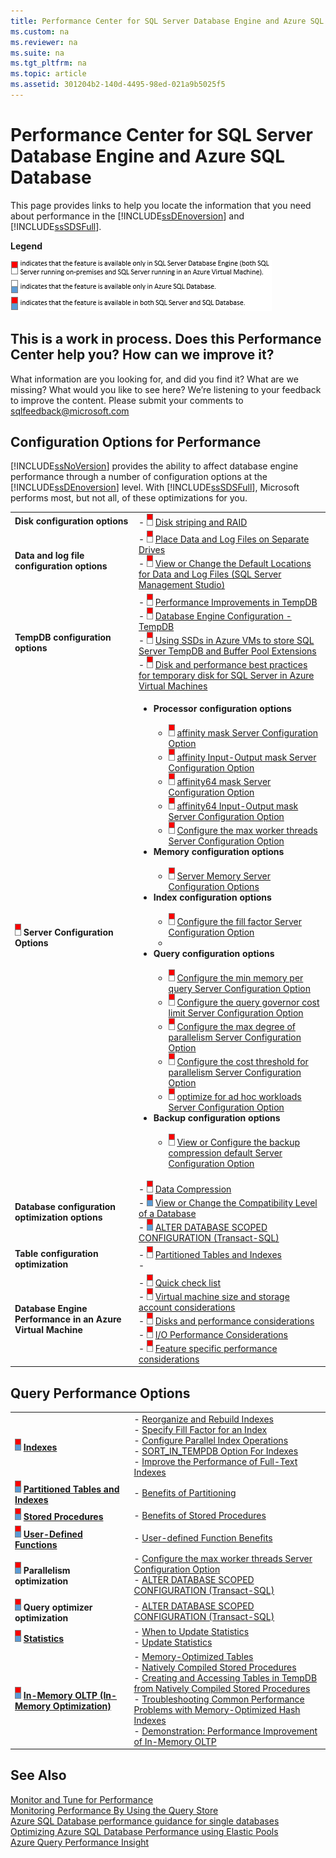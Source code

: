 ```yaml
---
title: Performance Center for SQL Server Database Engine and Azure SQL Database
ms.custom: na
ms.reviewer: na
ms.suite: na
ms.tgt_pltfrm: na
ms.topic: article
ms.assetid: 301204b2-140d-4495-98ed-021a9b5025f5
---
```

# Performance Center for SQL Server Database Engine and Azure SQL Database
  This page provides links to help you locate the information that you need about performance in the [!INCLUDE[ssDEnoversion](../../Token/Other/ssDEnoversion_md.md)] and [!INCLUDE[ssSDSFull](../../Token/Other/ssSDSfull_md.md)].  
  
 **Legend**  
  
 ![security-center-legend](../../Images/Image/ImageNotContaina/security-center-legend.PNG "security-center-legend")  
  
## This is a work in process. Does this Performance Center help you? How can we improve it?  
 What information are you looking for, and did you find it? What are we missing? What would you like to see here? We’re listening to your feedback to improve the content. Please submit your comments to [sqlfeedback@microsoft.com](mailto:sqlfeedback@microsoft.com?subject=Your%20feedback%20about%20the%20Temporal%20Tables%20page)  
  
## Configuration Options for Performance  
 [!INCLUDE[ssNoVersion](../../Token/Other/ssNoVersion_md.md)] provides the ability to affect database engine performance  through a number of configuration options at the [!INCLUDE[ssDEnoversion](../../Token/Other/ssDEnoversion_md.md)] level. With [!INCLUDE[ssSDSFull](../../Token/Other/ssSDSfull_md.md)], Microsoft performs most, but not all, of these optimizations for you.  
  
|||  
|-|-|  
|**Disk configuration options**|-   ![security-center-sqlserver](../../Images/Image/ImageNotContaina/security-center-sqlserver.png "security-center-sqlserver") [Disk striping and RAID](https://technet.microsoft.com/library/ms190764\(v=sql.105\).aspx)|  
|**Data and log file configuration options**|-   ![security-center-sqlserver](../../Images/Image/ImageNotContaina/security-center-sqlserver.png "security-center-sqlserver") [Place Data and Log Files on Separate Drives](../../Topics/TopicNameNotContainA/Place-Data-and-Log-Files-on-Separate-Drives.md)<br />-   ![security-center-sqlserver](../../Images/Image/ImageNotContaina/security-center-sqlserver.png "security-center-sqlserver") [View or Change the Default Locations for Data and Log Files &#40;SQL Server Management Studio&#41;](../../Topics/TopicNameNotContainA/View-or-Change-the-Default-Locations-for-Data-and-Log-Files--SQL-Server-Management-Studio-.md)|  
|**TempDB configuration options**|-   ![security-center-sqlserver](../../Images/Image/ImageNotContaina/security-center-sqlserver.png "security-center-sqlserver") [Performance Improvements in TempDB](https://msdn.microsoft.com/library/ms190768.aspx#Anchor_1)<br />-   ![security-center-sqlserver](../../Images/Image/ImageNotContaina/security-center-sqlserver.png "security-center-sqlserver") [Database Engine Configuration - TempDB](../../Topics/TopicNameNotContainA/Database-Engine-Configuration---TempDB.md)<br />-   ![security-center-sqlserver](../../Images/Image/ImageNotContaina/security-center-sqlserver.png "security-center-sqlserver") [Using SSDs in Azure VMs to store SQL Server TempDB and Buffer Pool Extensions](http://blogs.technet.com/b/dataplatforminsider/archive/2014/09/25/using-ssds-in-azure-vms-to-store-sql-server-tempdb-and-buffer-pool-extensions.aspx)<br />-   ![security-center-sqlserver](../../Images/Image/ImageNotContaina/security-center-sqlserver.png "security-center-sqlserver") [Disk and performance best practices for temporary disk for SQL Server in Azure Virtual Machines](https://azure.microsoft.com/documentation/articles/virtual-machines-sql-server-performance-best-practices/)|  
|![security-center-sqlserver](../../Images/Image/ImageNotContaina/security-center-sqlserver.png "security-center-sqlserver") **Server Configuration Options**|<ul><li>**Processor configuration options**<br /><br /> <ul><li>![security-center-sqlserver](../../Images/Image/ImageNotContaina/security-center-sqlserver.png "security-center-sqlserver") [affinity mask Server Configuration Option](../../Topics/TopicNameNotContainA/affinity-mask-Server-Configuration-Option.md)</li><li>![security-center-sqlserver](../../Images/Image/ImageNotContaina/security-center-sqlserver.png "security-center-sqlserver") [affinity Input-Output mask Server Configuration Option](../../Topics/TopicNameNotContainA/affinity-Input-Output-mask-Server-Configuration-Option.md)</li><li>![security-center-sqlserver](../../Images/Image/ImageNotContaina/security-center-sqlserver.png "security-center-sqlserver") [affinity64 mask Server Configuration Option](../../Topics/TopicNameNotContainA/affinity64-mask-Server-Configuration-Option.md)</li><li>![security-center-sqlserver](../../Images/Image/ImageNotContaina/security-center-sqlserver.png "security-center-sqlserver") [affinity64 Input-Output mask Server Configuration Option](../../Topics/TopicNameNotContainA/affinity64-Input-Output-mask-Server-Configuration-Option.md)</li><li>![security-center-sqlserver](../../Images/Image/ImageNotContaina/security-center-sqlserver.png "security-center-sqlserver") [Configure the max worker threads Server Configuration Option](../../Topics/TopicNameNotContainA/Configure-the-max-worker-threads-Server-Configuration-Option.md)</li></ul></li><li>**Memory configuration options**<br /><br /> <ul><li>![security-center-sqlserver](../../Images/Image/ImageNotContaina/security-center-sqlserver.png "security-center-sqlserver") [Server Memory Server Configuration Options](../../Topics/TopicNameNotContainA/Server-Memory-Server-Configuration-Options.md)</li></ul></li><li>**Index configuration options**<br /><br /> <ul><li>![security-center-sqlserver](../../Images/Image/ImageNotContaina/security-center-sqlserver.png "security-center-sqlserver") [Configure the fill factor Server Configuration Option](../../Topics/TopicNameNotContainA/Configure-the-fill-factor-Server-Configuration-Option.md)</li><li></li></ul></li><li>**Query configuration options**<br /><br /> <ul><li>![security-center-sqlserver](../../Images/Image/ImageNotContaina/security-center-sqlserver.png "security-center-sqlserver") [Configure the min memory per query Server Configuration Option](../../Topics/TopicNameNotContainA/Configure-the-min-memory-per-query-Server-Configuration-Option.md)</li><li>![security-center-sqlserver](../../Images/Image/ImageNotContaina/security-center-sqlserver.png "security-center-sqlserver") [Configure the query governor cost limit Server Configuration Option](../../Topics/TopicNameNotContainA/Configure-the-query-governor-cost-limit-Server-Configuration-Option.md)</li><li>![security-center-sqlserver](../../Images/Image/ImageNotContaina/security-center-sqlserver.png "security-center-sqlserver") [Configure the max degree of parallelism Server Configuration Option](../../Topics/TopicNameNotContainA/Configure-the-max-degree-of-parallelism-Server-Configuration-Option.md)</li><li>![security-center-sqlserver](../../Images/Image/ImageNotContaina/security-center-sqlserver.png "security-center-sqlserver") [Configure the cost threshold for parallelism Server Configuration Option](../../Topics/TopicNameNotContainA/Configure-the-cost-threshold-for-parallelism-Server-Configuration-Option.md)</li><li>![security-center-sqlserver](../../Images/Image/ImageNotContaina/security-center-sqlserver.png "security-center-sqlserver") [optimize for ad hoc workloads Server Configuration Option](../../Topics/TopicNameNotContainA/optimize-for-ad-hoc-workloads-Server-Configuration-Option.md)</li></ul></li><li>**Backup configuration options**<br /><br /> <ul><li>![security-center-sqlserver](../../Images/Image/ImageNotContaina/security-center-sqlserver.png "security-center-sqlserver") [View or Configure the backup compression default Server Configuration Option](../../Topics/TopicNameNotContainA/View-or-Configure-the-backup-compression-default-Server-Configuration-Option.md)</li></ul></li></ul>|  
|**Database configuration optimization options**|-   ![security-center-sqlserver](../../Images/Image/ImageNotContaina/security-center-sqlserver.png "security-center-sqlserver") [Data Compression](../../Topics/TopicNameNotContainA/Data-Compression.md)<br />-   ![security-center-both](../../Images/Image/ImageNotContaina/security-center-both.png "security-center-both") [View or Change the Compatibility Level of a Database](../../Topics/TopicNameContainA/View-or-Change-the-Compatibility-Level-of-a-Database.md)<br />-   ![security-center-both](../../Images/Image/ImageNotContaina/security-center-both.png "security-center-both") [ALTER DATABASE SCOPED CONFIGURATION &#40;Transact-SQL&#41;](../Topic/ALTER%20DATABASE%20SCOPED%20CONFIGURATION%20\(Transact-SQL\).md)|  
|**Table configuration optimization**|-   ![security-center-sqlserver](../../Images/Image/ImageNotContaina/security-center-sqlserver.png "security-center-sqlserver") [Partitioned Tables and Indexes](../../Topics/TopicNameNotContainA/Partitioned-Tables-and-Indexes.md)<br />-|  
|**Database Engine Performance in an Azure Virtual Machine**|-   ![security-center-sqlserver](../../Images/Image/ImageNotContaina/security-center-sqlserver.png "security-center-sqlserver") [Quick check list](https://azure.microsoft.com/documentation/articles/virtual-machines-sql-server-performance-best-practices/)<br />-   ![security-center-sqlserver](../../Images/Image/ImageNotContaina/security-center-sqlserver.png "security-center-sqlserver") [Virtual machine size and storage account considerations](https://azure.microsoft.com/en-us/documentation/articles/virtual-machines-sql-server-performance-best-practices/)<br />-   ![security-center-sqlserver](../../Images/Image/ImageNotContaina/security-center-sqlserver.png "security-center-sqlserver") [Disks and performance considerations](https://azure.microsoft.com/documentation/articles/virtual-machines-sql-server-performance-best-practices/)<br />-   ![security-center-sqlserver](../../Images/Image/ImageNotContaina/security-center-sqlserver.png "security-center-sqlserver") [I\/O Performance Considerations](https://azure.microsoft.com/en-us/documentation/articles/virtual-machines-sql-server-performance-best-practices/)<br />-   ![security-center-sqlserver](../../Images/Image/ImageNotContaina/security-center-sqlserver.png "security-center-sqlserver") [Feature specific performance considerations](https://azure.microsoft.com/documentation/articles/virtual-machines-sql-server-performance-best-practices/)|  
  
## Query Performance Options  
  
|||  
|-|-|  
|![security-center-both](../../Images/Image/ImageNotContaina/security-center-both.png "security-center-both")  **[Indexes](../../Topics/TopicNameNotContainA/Indexes.md)**|-   [Reorganize and Rebuild Indexes](../../Topics/TopicNameNotContainA/Reorganize-and-Rebuild-Indexes.md)<br />-   [Specify Fill Factor for an Index](../../Topics/TopicNameNotContainA/Specify-Fill-Factor-for-an-Index.md)<br />-   [Configure Parallel Index Operations](../../Topics/TopicNameNotContainA/Configure-Parallel-Index-Operations.md)<br />-   [SORT_IN_TEMPDB Option For Indexes](../../Topics/TopicNameNotContainA/SORT_IN_TEMPDB-Option-For-Indexes.md)<br />-   [Improve the Performance of Full-Text Indexes](../../Topics/TopicNameNotContainA/Improve-the-Performance-of-Full-Text-Indexes.md)|  
|![security-center-both](../../Images/Image/ImageNotContaina/security-center-both.png "security-center-both")  **[Partitioned Tables and Indexes](../../Topics/TopicNameNotContainA/Partitioned-Tables-and-Indexes.md)**|-   [Benefits of Partitioning](https://msdn.microsoft.com/library/ms190787.aspx#Anchor_0)|  
|![security-center-both](../../Images/Image/ImageNotContaina/security-center-both.png "security-center-both")  **[Stored Procedures](../Topic/Stored%20Procedures.md)**|-   [Benefits of Stored Procedures](https://msdn.microsoft.com/en-us/library/ms190782.aspx)|  
|![security-center-both](../../Images/Image/ImageNotContaina/security-center-both.png "security-center-both")  **[User-Defined Functions](../../Topics/TopicNameNotContainA/User-Defined-Functions.md)**|-   [User\-defined Function Benefits](https://msdn.microsoft.com/en-us/library/ms191007.aspx)|  
|![security-center-both](../../Images/Image/ImageNotContaina/security-center-both.png "security-center-both") **Parallelism optimization**|-   [Configure the max worker threads Server Configuration Option](../../Topics/TopicNameNotContainA/Configure-the-max-worker-threads-Server-Configuration-Option.md)<br />-   [ALTER DATABASE SCOPED CONFIGURATION &#40;Transact-SQL&#41;](../Topic/ALTER%20DATABASE%20SCOPED%20CONFIGURATION%20\(Transact-SQL\).md)|  
|![security-center-both](../../Images/Image/ImageNotContaina/security-center-both.png "security-center-both") **Query optimizer optimization**|-   [ALTER DATABASE SCOPED CONFIGURATION &#40;Transact-SQL&#41;](../Topic/ALTER%20DATABASE%20SCOPED%20CONFIGURATION%20\(Transact-SQL\).md)|  
|![security-center-both](../../Images/Image/ImageNotContaina/security-center-both.png "security-center-both")  **[Statistics](../../Topics/TopicNameNotContainA/Statistics.md)**|-   [When to Update Statistics](https://msdn.microsoft.com/library/ms190397.aspx#Anchor_3)<br />-   [Update Statistics](../../Topics/TopicNameNotContainA/Update-Statistics.md)|  
|![security-center-both](../../Images/Image/ImageNotContaina/security-center-both.png "security-center-both")  **[In-Memory OLTP &#40;In-Memory Optimization&#41;](../../Topics/TopicNameNotContainA/In-Memory-OLTP--In-Memory-Optimization-.md)**|-   [Memory-Optimized Tables](../../Topics/TopicNameNotContainA/Memory-Optimized-Tables.md)<br />-   [Natively Compiled Stored Procedures](../../Topics/TopicNameNotContainA/Natively-Compiled-Stored-Procedures.md)<br />-   [Creating and Accessing Tables in TempDB from Natively Compiled Stored Procedures](../../Topics/TopicNameNotContainA/Creating-and-Accessing-Tables-in-TempDB-from-Natively-Compiled-Stored-Procedures.md)<br />-   [Troubleshooting Common Performance Problems with Memory-Optimized Hash Indexes](../../Topics/TopicNameNotContainA/Troubleshooting-Common-Performance-Problems-with-Memory-Optimized-Hash-Indexes.md)<br />-   [Demonstration: Performance Improvement of In-Memory OLTP](../Topic/Demonstration:%20Performance%20Improvement%20of%20In-Memory%20OLTP.md)|  
  
## See Also  
 [Monitor and Tune for Performance](../../Topics/TopicNameNotContainA/Monitor-and-Tune-for-Performance.md)   
 [Monitoring Performance By Using the Query Store](../../Topics/TopicNameNotContainA/Monitoring-Performance-By-Using-the-Query-Store.md)   
 [Azure SQL Database performance guidance for single databases](https://azure.microsoft.com/documentation/articles/sql-database-performance-guidance/)   
 [Optimizing Azure SQL Database Performance using Elastic Pools](https://azure.microsoft.com/documentation/articles/sql-database-elastic-pool-guidance/)   
 [Azure Query Performance Insight](https://azure.microsoft.com/documentation/articles/sql-database-query-performance/)  
  
  